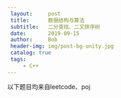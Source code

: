 ```yaml
---
 layout:     post
 title:      数据结构与算法
 subtitle:   二分查找、二叉排序树
 date:       2019-09-15
 author:     Bob
 header-img: img/post-bg-unity.jpg
 catalog: true
 tags:
     - C++
---
```


以下题目均来自leetcode、poj

##### []() 

```c


```